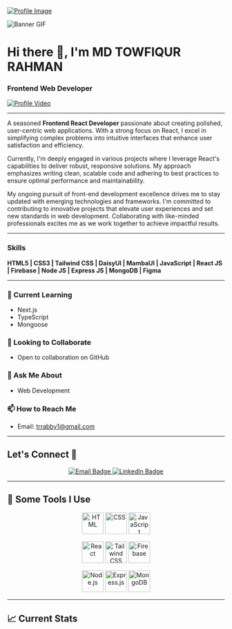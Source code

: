 <a href="https://www.facebook.com/trrabby/">
  <img src="https://i.ibb.co/px0WL3G/Whats-App-Image-2024-07-02-at-22-44-32.jpg" alt="Profile Image" />
</a>

![Banner GIF](https://your-gif-url-here.gif) <!-- Replace with your GIF URL -->

# Hi there 👋, I'm **MD TOWFIQUR RAHMAN**
### Frontend Web Developer

[![Profile Video](https://img.youtube.com/vi/cti1g412xfznphoq3dri/0.jpg)](https://res.cloudinary.com/divyajujl/video/upload/v1735137493/cti1g412xfznphoq3dri.mp4)

---

A seasoned **Frontend React Developer** passionate about creating polished, user-centric web applications. With a strong focus on React, I excel in simplifying complex problems into intuitive interfaces that enhance user satisfaction and efficiency.

Currently, I'm deeply engaged in various projects where I leverage React's capabilities to deliver robust, responsive solutions. My approach emphasizes writing clean, scalable code and adhering to best practices to ensure optimal performance and maintainability.

My ongoing pursuit of front-end development excellence drives me to stay updated with emerging technologies and frameworks. I'm committed to contributing to innovative projects that elevate user experiences and set new standards in web development. Collaborating with like-minded professionals excites me as we work together to achieve impactful results.

---

### Skills
**HTML5 | CSS3 | Tailwind CSS | DaisyUI | MambaUI | JavaScript | React JS | Firebase | Node JS | Express JS | MongoDB | Figma**

---

### 🌱 Current Learning
- Next.js
- TypeScript
- Mongoose

### 👯 Looking to Collaborate
- Open to collaboration on GitHub

### 💬 Ask Me About
- Web Development

### 📫 How to Reach Me
- Email: [trrabby1@gmail.com](mailto:trrabby1@gmail.com)

---

## Let's Connect 🤝

<p align="center">
  <a href="mailto:trrabby1@gmail.com" target="_blank">
    <img src="https://img.shields.io/badge/e‑mail-D14836.svg?style=for-the-badge&logo=GMail&logoColor=white" alt="Email Badge"/>
  </a>
  <a href="https://www.linkedin.com/in/towfiqueweb/" target="_blank">
    <img src="https://img.shields.io/badge/linkedin-0077B5.svg?style=for-the-badge&logo=linkedin&logoColor=white" alt="LinkedIn Badge"/>
  </a>
</p>

---

## 🚀 Some Tools I Use

<p align="center">
  <img src="https://github.com/mir-hussain/mir-hussain/blob/main/images/icons/HTML.png" alt="HTML" width="50"/>
  <img src="https://github.com/mir-hussain/mir-hussain/blob/main/images/icons/css.png" alt="CSS" width="50"/>
  <img src="https://github.com/mir-hussain/mir-hussain/blob/main/images/icons/JavaScript.png" alt="JavaScript" width="50"/>
</p>
<p align="center">
  <img src="https://github.com/mir-hussain/mir-hussain/blob/main/images/icons/react.png" alt="React" width="50"/>
  <img src="https://github.com/mir-hussain/mir-hussain/blob/main/images/icons/tailwind.png" alt="Tailwind CSS" width="50"/>
  <img src="https://github.com/mir-hussain/mir-hussain/blob/main/images/icons/firebase.png" alt="Firebase" width="50"/>
</p>
<p align="center">
  <img src="https://github.com/mir-hussain/mir-hussain/blob/main/images/icons/node.png" alt="Node.js" width="50"/>
  <img src="https://github.com/mir-hussain/mir-hussain/blob/main/images/icons/express.png" alt="Express.js" width="50"/>
  <img src="https://github.com/mir-hussain/mir-hussain/blob/main/images/icons/mongo.png" alt="MongoDB" width="50"/>
</p>

---

## :chart_with_upwards_trend: Current Stats

<p align="center">
  <img width="60%" src="https://github-readme-streak-stats.herokuapp.com?user=trrabby&theme=react
